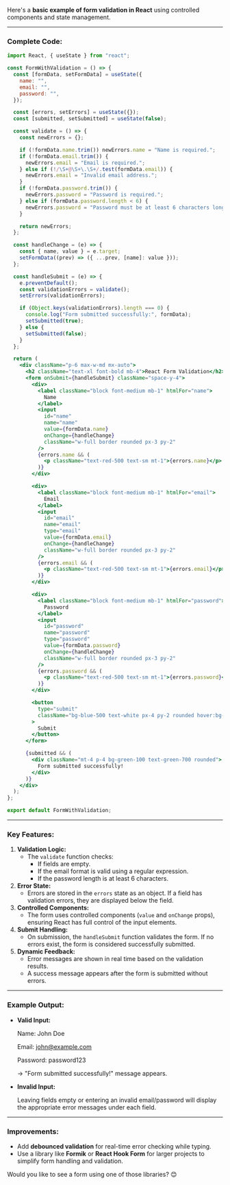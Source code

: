 Here's a **basic example of form validation in React** using controlled components and state management.

---

### Complete Code:

```jsx
import React, { useState } from "react";

const FormWithValidation = () => {
  const [formData, setFormData] = useState({
    name: "",
    email: "",
    password: "",
  });

  const [errors, setErrors] = useState({});
  const [submitted, setSubmitted] = useState(false);

  const validate = () => {
    const newErrors = {};

    if (!formData.name.trim()) newErrors.name = "Name is required.";
    if (!formData.email.trim()) {
      newErrors.email = "Email is required.";
    } else if (!/\S+@\S+\.\S+/.test(formData.email)) {
      newErrors.email = "Invalid email address.";
    }
    if (!formData.password.trim()) {
      newErrors.password = "Password is required.";
    } else if (formData.password.length < 6) {
      newErrors.password = "Password must be at least 6 characters long.";
    }

    return newErrors;
  };

  const handleChange = (e) => {
    const { name, value } = e.target;
    setFormData((prev) => ({ ...prev, [name]: value }));
  };

  const handleSubmit = (e) => {
    e.preventDefault();
    const validationErrors = validate();
    setErrors(validationErrors);

    if (Object.keys(validationErrors).length === 0) {
      console.log("Form submitted successfully:", formData);
      setSubmitted(true);
    } else {
      setSubmitted(false);
    }
  };

  return (
    <div className="p-6 max-w-md mx-auto">
      <h2 className="text-xl font-bold mb-4">React Form Validation</h2>
      <form onSubmit={handleSubmit} className="space-y-4">
        <div>
          <label className="block font-medium mb-1" htmlFor="name">
            Name
          </label>
          <input
            id="name"
            name="name"
            value={formData.name}
            onChange={handleChange}
            className="w-full border rounded px-3 py-2"
          />
          {errors.name && (
            <p className="text-red-500 text-sm mt-1">{errors.name}</p>
          )}
        </div>

        <div>
          <label className="block font-medium mb-1" htmlFor="email">
            Email
          </label>
          <input
            id="email"
            name="email"
            type="email"
            value={formData.email}
            onChange={handleChange}
            className="w-full border rounded px-3 py-2"
          />
          {errors.email && (
            <p className="text-red-500 text-sm mt-1">{errors.email}</p>
          )}
        </div>

        <div>
          <label className="block font-medium mb-1" htmlFor="password">
            Password
          </label>
          <input
            id="password"
            name="password"
            type="password"
            value={formData.password}
            onChange={handleChange}
            className="w-full border rounded px-3 py-2"
          />
          {errors.password && (
            <p className="text-red-500 text-sm mt-1">{errors.password}</p>
          )}
        </div>

        <button
          type="submit"
          className="bg-blue-500 text-white px-4 py-2 rounded hover:bg-blue-600"
        >
          Submit
        </button>
      </form>

      {submitted && (
        <div className="mt-4 p-4 bg-green-100 text-green-700 rounded">
          Form submitted successfully!
        </div>
      )}
    </div>
  );
};

export default FormWithValidation;
```

---

### Key Features:

1. **Validation Logic:**
   * The `validate` function checks:
     * If fields are empty.
     * If the email format is valid using a regular expression.
     * If the password length is at least 6 characters.
2. **Error State:**
   * Errors are stored in the `errors` state as an object. If a field has validation errors, they are displayed below the field.
3. **Controlled Components:**
   * The form uses controlled components (`value` and `onChange` props), ensuring React has full control of the input elements.
4. **Submit Handling:**
   * On submission, the `handleSubmit` function validates the form. If no errors exist, the form is considered successfully submitted.
5. **Dynamic Feedback:**
   * Error messages are shown in real time based on the validation results.
   * A success message appears after the form is submitted without errors.

---

### Example Output:

* **Valid Input:**

  Name: John Doe

  Email: [john@example.com](mailto:john@example.com)

  Password: password123

  → "Form submitted successfully!" message appears.
* **Invalid Input:**

  Leaving fields empty or entering an invalid email/password will display the appropriate error messages under each field.

---

### Improvements:

* Add **debounced validation** for real-time error checking while typing.
* Use a library like **Formik** or **React Hook Form** for larger projects to simplify form handling and validation.

Would you like to see a form using one of those libraries? 😊
